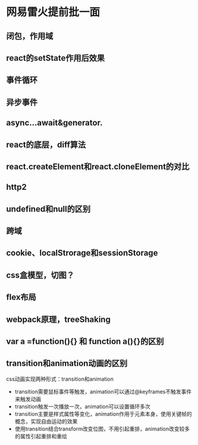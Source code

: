 # 网易雷火提前批一面  
## 闭包，作用域    
## react的setState作用后效果  
## 事件循环  
## 异步事件   
## async...await&generator.  
## react的底层，diff算法   
## react.createElement和react.cloneElement的对比   
## http2   
## undefined和null的区别   
## 跨域  
## cookie、localStrorage和sessionStorage  
## css盒模型，切图？  
## flex布局   
## webpack原理，treeShaking
## var a =function(){} 和 function a(){}的区别   
## transition和animation动画的区别   
css动画实现两种形式：transition和animation  
- transition需要鼠标事件等触发，animation可以通过@keyframes不触发事件来触发动画    
- transition触发一次播放一次，animation可以设置循环多次  
- transition主要是样式属性等变化，animation作用于元素本身，使用关键帧的概念，实现自由运动的效果   
- 使用transition结合transform改变位图，不用引起重排，animation改变较多的属性引起重排和重绘   
